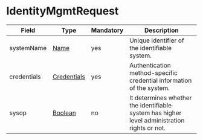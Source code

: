 # IdentityMgmtRequest

Field | Type | Mandatory | Description
--- | --- | --- | ---
systemName | [Name](../primitives.md#name) | yes | Unique identifier of the identifiable system.
credentials | [Credentials](../data-models/credentials.md) | yes | Authentication method-specific credential information of the system.
sysop | [Boolean](../primitives.md#boolean) | no | It determines whether the identifiable system has higher level administration rights or not.
